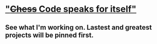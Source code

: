 # ["~~Chess~~ Code speaks for itself"](https://youtu.be/fxe0o2pCGwo?t=24)
## See what I'm working on. Lastest and greatest projects will be pinned first.

